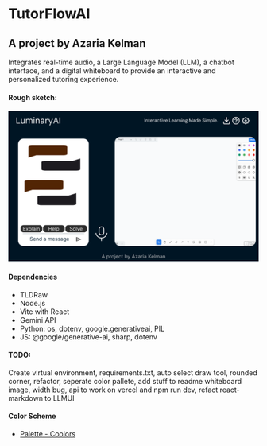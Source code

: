 # TutorFlowAI
## A project by Azaria Kelman
Integrates real-time audio, a Large Language Model (LLM), a chatbot interface, and a digital whiteboard to provide an interactive and personalized tutoring experience.

#### Rough sketch:
![Figma](Figma.png)

#### Dependencies
- TLDRaw
- Node.js
- Vite with React
- Gemini API
- Python: os, dotenv, google.generativeai, PIL
- JS: @google/generative-ai, sharp, dotenv

#### TODO: 
Create virtual environment, requirements.txt, auto select draw tool, rounded corner, refactor, seperate color pallete, add stuff to readme
whiteboard image, width bug, api to work on vercel and npm run dev, refact react-markdown to LLMUI

#### Color Scheme
-  [Palette - Coolors](https://coolors.co/palette/001524-15616d-ffecd1-ff7d00-78290f)
